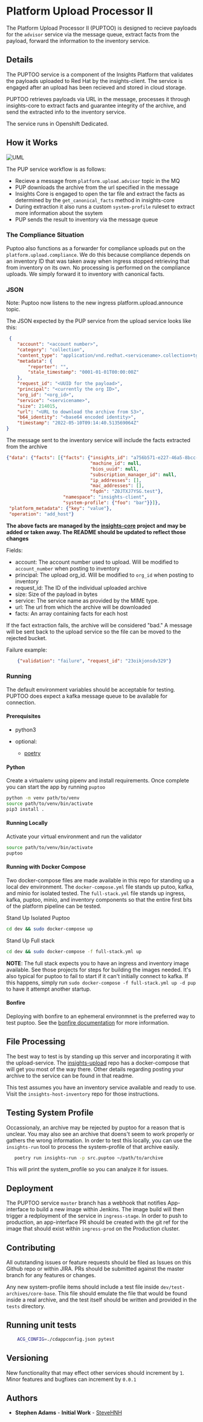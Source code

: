 # Platform Upload Processor II

The Platform Upload Processor II (PUPTOO) is designed to recieve payloads for the `advisor` service
via the message queue, extract facts from the payload, forward the information to the inventory
service.

## Details

The PUPTOO service is a component of the Insights Platform that validates the payloads uploaded
to Red Hat by the insights-client. The service is engaged after an upload has been recieved and stored in
cloud storage.

PUPTOO retrieves payloads via URL in the message, processes it through
insights-core to extract facts and guarantee integrity of the archive, and send the extracted info to the inventory service.

The service runs in Openshift Dedicated.

## How it Works

![UML](https://www.plantuml.com/plantuml/png/VLDHRzem47xFhpXbZojPW81KX50VkacJfgbQrvUrLUGu1_7cs9bzfgCL_tss0m8s0G_8khllxllkljnOOePSAnCI917k7kxWpcYErWgrWazIloIeV6u3dMIqrARDN2SrgpEcb7QAuxdycabHCn9Q9PsV8RZec2BeN4TQ_mSIQkr3scooHbloiusdS09iAf7uVgnY5i6EEpGjKnwJd2CsMFIpPj3QLV9L4u8HguP0By-AcS5RoZZtRqfdCDyzGRcsGhEuUb8fPuGhpzEdKwwbH1uafZ6b5Q6YaZOTXZJhEYau2_aFQrLd1kk6KJQtQDQ2es8jBh93Z_UqUerzMYGMbAQUJPPjGyZWRuUMIb77nXMlXwDn4Qix8rHOaGo4kJC65SaDK8EWpGe-tqRQ_jc3v_qh1dT4GlIOKqo9rn0V3OjyE0a1P-A0XszVW3JK-aM5nSKnpF16h16MHhTmFuxuQbhuAVsL0ovSRLe0Agvhh66VYhKaMhJ4sYve6-MZqI2V38Rvz_nwDYncHPvDXkF9z3gV5Z_IRN9q-iTtbNJuV3ZqxOwMFU7qfEx7K3d-2odfAm-8Zt_8C4uMbk4_bk-nJ-f5K0D2sU0QE-3QOC8aWNMS1tU2_-txNJPoj62iFxLXZmwcqrvKT4gyRrsN0HtlktF2uriQAGPJRAzIkx64RTaPlHGIOt3x7ChtHCeZ5ysrdoWKawMdKVwqMYss2KgBNhMGpk2HbCDEptxF_wYHk3mLSycjXouXjHllhuggJYxlSB1eAj6Fll7LhfL_0G00 "PUPToo Processing Flow")

The PUP service workflow is as follows:

- Recieve a message from `platform.upload.advisor` topic in the MQ
- PUP downloads the archive from the url specified in the message
- Insights Core is engaged to open the tar file and extract the facts as determined by the `get_canonical_facts` method in insights-core
- During extraction it also runs a custom `system-profile` ruleset to extract more information about the ssytem
- PUP sends the result to inventory via the message queue

### The Compliance Situation

Puptoo also functions as a forwarder for compliance uploads put on the `platform.upload.compliance`. We do this because
compliance depends on an inventory ID that was taken away when ingress stopped retrieving that from inventory on its own. No processing
is performed on the compliance uploads. We simply forward it to inventory with canonical facts.

### JSON

Note: Puptoo now listens to the new ingress platform.upload.announce topic.

The JSON expected by the PUP service from the upload service looks like this:

```json
 {
	"account": "<account number>",
	"category": "collection",
	"content_type": "application/vnd.redhat.<servicename>.collection+tgz",
	"metadata": {
		"reporter": "",
		"stale_timestamp": "0001-01-01T00:00:00Z"
	},
	"request_id": "<UUID for the payload>",
	"principal": "<currently the org ID>",
	"org_id": "<org_id>",
	"service": "<servicename>",
	"size": 214015,
	"url": "<URL to download the archive from S3>",
	"b64_identity": "<base64 encoded identity>",
	"timestamp": "2022-05-10T09:14:40.513569064Z"
}
```

The message sent to the inventory service will include the facts extracted from the archive

```json
{"data": {"facts": [{"facts": {"insights_id": "a756b571-e227-46a5-8bcc-3a567b7edfb1",
                               "machine_id": null,
                               "bios_uuid": null,
                               "subscription_manager_id": null,
                               "ip_addresses": [],
                               "mac_addresses": [],
                               "fqdn": "Z0JTXJ7YSG.test"},
                     "namespace": "insights-client",
                     "system-profile": {"foo": "bar"}}]},
 "platform_metadata": {"key": "value"},
 "operation": "add_host"}
```

**The above facts are managed by the [insights-core](https://www.github.com/RedHatInsights/insights-core) project and may be added or taken away. The README should be updated to reflect those
changes**

Fields:

- account: The account number used to upload. Will be modified to `account_number` when posting to inventory
- principal: The upload org_id. Will be modified to `org_id` when posting to inventory
- request_id: The ID of the individual uploaded archive
- size: Size of the payload in bytes
- service: The service name as provided by the MIME type.
- url: The url from which the archive will be downloaded
- facts: An array containing facts for each host
  
If the fact extraction fails, the archive will be considered "bad." A message will be sent back to the upload service so the file can be moved to the rejected bucket.

Failure example:

```json
    {"validation": "failure", "request_id": "23oikjonsdv329"}
```

### Running

The default environment variables should be acceptable for testing.  
PUPTOO does expect a kafka message queue to be available for connection.

#### Prerequisites

- python3

- optional:
  - [poetry](https://python-poetry.org/)

#### Python

Create a virtualenv using pipenv and install requirements. Once complete you can start the app by running `puptoo`

```sh
python -m venv path/to/venv
source path/to/venv/bin/activate
pip3 install .
```

#### Running Locally

Activate your virtual environment and run the validator

```sh
source path/to/venv/bin/activate
puptoo
```

#### Running with Docker Compose

Two docker-compose files are made available in this repo for standing up a local dev environment. The `docker-compose.yml` file stands up putoo, kafka, and minio for isolated tested. The `full-stack.yml` file stands up ingress, kafka, puptoo, minio, and inventory components so that the entire first bits of the platform pipeline can be tested.

Stand Up Isolated Puptoo

```sh
cd dev && sudo docker-compose up
```

Stand Up Full stack

```sh
cd dev && sudo docker-compose -f full-stack.yml up 
```

**NOTE**: The full stack expects you to have an ingress and inventory image available. See those projects for steps for building the images needed. It's also typical for puptoo to fail to start if it can't initially connect to kafka. If this happens, simply run `sudo docker-compose -f full-stack.yml up -d pup` to have it attempt another startup.

#### Bonfire

Deploying with bonfire to an ephemeral environmnet is the preferred way to test puptoo. See the [bonfire documentation](https://clouddot.pages.redhat.com/docs/dev/getting-started/ephemeral/deploying.html) for more information.

## File Processing

The best way to test is by standing up this server and incorporating it with the upload-service. The [insights-upload](https://www.github.com/RedHatInsights/insights-upload) repo has a docker-compose that will get you most of the way there. Other details regarding
posting your archive to the service can be found in that readme.

This test assumes you have an inventory service available and ready to use. Visit the `insights-host-inventory` repo for those instructions.

## Testing System Profile

Occassionaly, an archive may be rejected by puptoo for a reason that is unclear. You may also see an archive that doens't seem to work properly or gathers the wrong information. In order to test this locally, you can use the `insights-run` tool to process the system-profile of that archive easily.

```sh
   poetry run insights-run -p src.puptoo ~/path/to/archive
```

This will print the system_profile so you can analyze it for issues.

## Deployment

The PUPTOO service `master` branch has a webhook that notifies App-interface to build a new image within Jenkins. The image build will then trigger a redployment of the service in `ingress-stage`. In order to push to production, an app-interface PR should be created with the git ref for the image that should exist within `ingress-prod` on the Production cluster.

## Contributing

All outstanding issues or feature requests should be filed as Issues on this Github repo or within JIRA. PRs should be submitted against the master branch for any features or changes.

Any new system-profile items should include a test file inside `dev/test-archives/core-base`. This file should emulate the file that would be found
inside a real archive, and the test itself should be written and provided in the `tests` directory.

## Running unit tests

```sh
    ACG_CONFIG=./cdappconfig.json pytest
```

## Versioning

New functionality that may effect other services should increment by `1`. Minor features and bugfixes can increment by `0.0.1`

## Authors

- **Stephen Adams** - **Initial Work** - [SteveHNH](https://github.com/SteveHNH)
